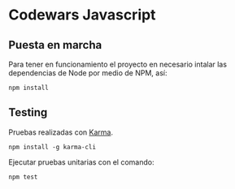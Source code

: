 # Codewars Javascript

## Puesta en marcha

Para tener en funcionamiento el proyecto en necesario intalar las dependencias de Node por medio de NPM, así:

```shell
npm install
```

## Testing

Pruebas realizadas con [Karma](https://karma-runner.github.io/2.0/index.html).

```shell
npm install -g karma-cli
```

Ejecutar pruebas unitarias con el comando:

```shell
npm test
```